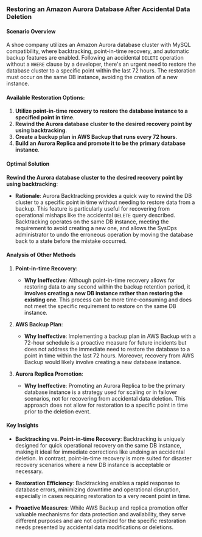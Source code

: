 ### Restoring an Amazon Aurora Database After Accidental Data Deletion

#### Scenario Overview

A shoe company utilizes an Amazon Aurora database cluster with MySQL compatibility, where backtracking, point-in-time recovery, and automatic backup features are enabled. Following an accidental `DELETE` operation without a `WHERE` clause by a developer, there's an urgent need to restore the database cluster to a specific point within the last 72 hours. The restoration must occur on the same DB instance, avoiding the creation of a new instance.

#### Available Restoration Options:

1. **Utilize point-in-time recovery to restore the database instance to a specified point in time**.
2. **Rewind the Aurora database cluster to the desired recovery point by using backtracking**.
3. **Create a backup plan in AWS Backup that runs every 72 hours**.
4. **Build an Aurora Replica and promote it to be the primary database instance**.

#### Optimal Solution

**Rewind the Aurora database cluster to the desired recovery point by using backtracking**:

- **Rationale**: Aurora Backtracking provides a quick way to rewind the DB cluster to a specific point in time without needing to restore data from a backup. This feature is particularly useful for recovering from operational mishaps like the accidental `DELETE` query described. Backtracking operates on the same DB instance, meeting the requirement to avoid creating a new one, and allows the SysOps administrator to undo the erroneous operation by moving the database back to a state before the mistake occurred.

#### Analysis of Other Methods

1. **Point-in-time Recovery**:
    
    - **Why Ineffective**: Although point-in-time recovery allows for restoring data to any second within the backup retention period, it **involves creating a new DB instance rather than restoring the existing one**. This process can be more time-consuming and does not meet the specific requirement to restore on the same DB instance.
2. **AWS Backup Plan**:
    
    - **Why Ineffective**: Implementing a backup plan in AWS Backup with a 72-hour schedule is a proactive measure for future incidents but does not address the immediate need to restore the database to a point in time within the last 72 hours. Moreover, recovery from AWS Backup would likely involve creating a new database instance.
3. **Aurora Replica Promotion**:
    
    - **Why Ineffective**: Promoting an Aurora Replica to be the primary database instance is a strategy used for scaling or in failover scenarios, not for recovering from accidental data deletion. This approach does not allow for restoration to a specific point in time prior to the deletion event.

#### Key Insights

- **Backtracking vs. Point-in-time Recovery**: Backtracking is uniquely designed for quick operational recovery on the same DB instance, making it ideal for immediate corrections like undoing an accidental deletion. In contrast, point-in-time recovery is more suited for disaster recovery scenarios where a new DB instance is acceptable or necessary.
    
- **Restoration Efficiency**: Backtracking enables a rapid response to database errors, minimizing downtime and operational disruption, especially in cases requiring restoration to a very recent point in time.
    
- **Proactive Measures**: While AWS Backup and replica promotion offer valuable mechanisms for data protection and availability, they serve different purposes and are not optimized for the specific restoration needs presented by accidental data modifications or deletions.